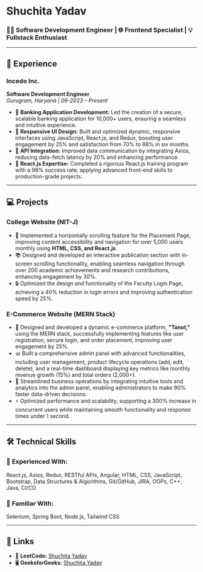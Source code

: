 # Shuchita Yadav

### 👩‍💻 Software Development Engineer | 🌐 Frontend Specialist | 💡 Fullstack Enthusiast

---

## 🏢 Experience

### **Incedo Inc.**
**Software Development Engineer**  
*Gurugram, Haryana | 06-2023 – Present*

- 🏦 **Banking Application Development:** Led the creation of a secure, scalable banking application for 10,000+ users, ensuring a seamless and intuitive experience.
- 🎨 **Responsive UI Design:** Built and optimized dynamic, responsive interfaces using JavaScript, React.js, and Redux, boosting user engagement by 25% and satisfaction from 70% to 88% in six months.
- 🚀 **API Integration:** Improved data communication by integrating Axios, reducing data-fetch latency by 20% and enhancing performance.
- 📘 **React.js Expertise:** Completed a rigorous React.js training program with a 98% success rate, applying advanced front-end skills to production-grade projects.

---

## 💻 Projects

### **College Website (NIT-J)**
- 📜 Implemented a horizontally scrolling feature for the Placement Page, improving content accessibility and navigation for over 5,000 users monthly using **HTML, CSS, and React.js**.
- 📚 Designed and developed an interactive publication section with in-screen scrolling functionality, enabling seamless navigation through over 200 academic achievements and research contributions, enhancing engagement by 30%.
- 🔒 Optimized the design and functionality of the Faculty Login Page, achieving a 40% reduction in login errors and improving authentication speed by 25%.

### **E-Commerce Website (MERN Stack)**
- 🛒 Designed and developed a dynamic e-commerce platform, **"Tanot,"** using the MERN stack, successfully implementing features like user registration, secure login, and order placement, improving user engagement by 25%.
- 📊 Built a comprehensive admin panel with advanced functionalities, including user management, product lifecycle operations (add, edit, delete), and a real-time dashboard displaying key metrics like monthly revenue growth (15%) and total orders (2,000+).
- 🔧 Streamlined business operations by integrating intuitive tools and analytics into the admin panel, enabling administrators to make 90% faster data-driven decisions.
- ⚡ Optimized performance and scalability, supporting a 300% increase in concurrent users while maintaining smooth functionality and response times under 1 second.

---

## 🛠 Technical Skills

### 💼 **Experienced With:**
React.js, Axios, Redux, RESTful APIs, Angular, HTML, CSS, JavaScript, Bootstrap, Data Structures & Algorithms, Git/GitHub, JIRA, OOPs, C++, Java, CI/CD

### 🌱 **Familiar With:**
Selenium, Spring Boot, Node.js, Tailwind CSS

---

## 🔗 Links

- 🧩 **LeetCode:** [Shuchita Yadav](https://leetcode.com/u/shuchita9471/)  
- 🖥 **GeeksforGeeks:** [Shuchita Yadav](https://www.geeksforgeeks.org/user/sy20nov2000/?ref=header_profile)

